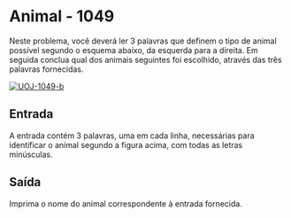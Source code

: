 # Animal - 1049


Neste problema, você deverá ler 3 palavras que definem o tipo de animal possível segundo o esquema abaixo, da esquerda para a direita.  Em seguida conclua qual dos animais seguintes foi escolhido, através das três palavras fornecidas.

<a href="https://imgbb.com/"><img src="https://i.ibb.co/p1t1Y0v/UOJ-1049-b.png" alt="UOJ-1049-b" border="0"></a>

## Entrada
A entrada contém 3 palavras, uma em cada linha, necessárias para identificar o animal segundo a figura acima, com todas as letras minúsculas.

## Saída
Imprima o nome do animal correspondente à entrada fornecida.